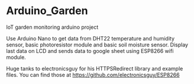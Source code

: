 # Arduino_Garden
IoT garden monitoring arduino project

Use Arduino Nano to get data from DHT22 temperature and humidity sensor, basic photoresistor module and basic soil moisture sensor.
Display last data on LCD and sends data to google sheet using ESP8266 wifi module.

Huge tanks to electronicsguy for his HTTPSRedirect library and example files.
You can find those at https://github.com/electronicsguy/ESP8266 
